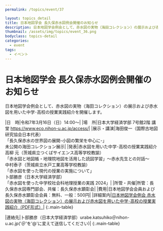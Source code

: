 ```yaml
---
permalink: /topics/event/37

layout: topics_detail
title: 日本地図学会 長久保赤水図例会開催のお知らせ
description: 日本地図学会例会として、赤水図の実物（海田コレクション）の展示および赤水図を用いた中学･高校の授業実践紹介を開催します。
thumbnail: /assets/img/topics/event_36.png
bodyclass: topics-detail
categories:
  - event
tags:
  - イベント
---
```


# 日本地図学会 長久保赤水図例会開催のお知らせ

日本地図学会例会として、赤水図の実物（海田コレクション）の展示および赤水図を用いた中学･高校の授業実践紹介を開催します。

|日　時|令和7年3月16日（日）14:00～|
|場　所|日本大学経済学部 7号館2階 講堂 <a href="https://www.eco.nihon-u.ac.jp/access/">https://www.eco.nihon-u.ac.jp/access/</a>|
|展示・講演|海田俊一（国際古地図研究協会日本代表）<br>「長久保赤水の世界図の展開-小図の繁栄を中心に-」<br>未公開の海田コレクション展示|
|発表|赤水図を用いた中学･高校の授業実践紹介<br>高柳 元（茨城県立つくばサイエンス高等学校教諭）<br>「赤水図と地図帳・地理院地図を活用した読図学習」～赤水先生との対話～<br>中村泰子（茨城県立水戸工業高等学校教諭）<br>「赤水図を使った現代の授業の実施について」<br>卜部勝彦（日本大学経済学部）<br>「赤水図を使った中学校社会科地理授業の実践 2024」|
|所管・共催|所管：長久保赤水図専門部会、共催：長久保赤水顕彰会|
|費用|日本地図学会会員および長久保赤水顕彰会会員：無料、一般：500円|
|詳細案内|<a href="../../assets/file/event_36.pdf">日本地図学会例会 赤水図の実物（海田コレクション）の展示および赤水図を用いた中学･高校の授業実践紹介（PDF形式）</a>|
{:.main-table}

|連絡先|卜部勝彦（日本大学経済学部）urabe.katsuhiko＠nihon-u.ac.jp('＠'を'@'に変えて送信してください)|
{:.main-table}
